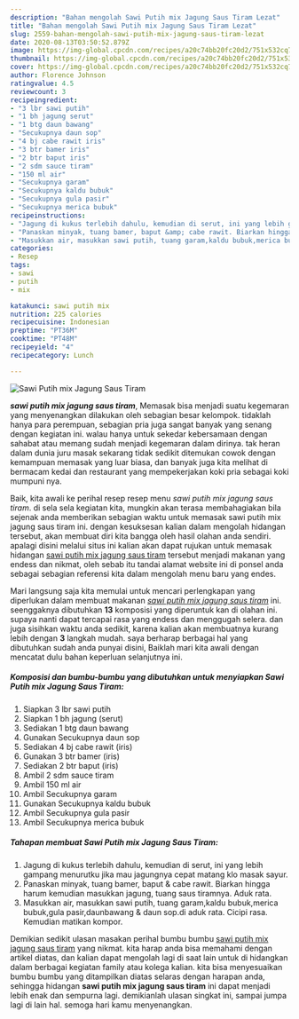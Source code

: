 ```yaml
---
description: "Bahan mengolah Sawi Putih mix Jagung Saus Tiram Lezat"
title: "Bahan mengolah Sawi Putih mix Jagung Saus Tiram Lezat"
slug: 2559-bahan-mengolah-sawi-putih-mix-jagung-saus-tiram-lezat
date: 2020-08-13T03:50:52.879Z
image: https://img-global.cpcdn.com/recipes/a20c74bb20fc20d2/751x532cq70/sawi-putih-mix-jagung-saus-tiram-foto-resep-utama.jpg
thumbnail: https://img-global.cpcdn.com/recipes/a20c74bb20fc20d2/751x532cq70/sawi-putih-mix-jagung-saus-tiram-foto-resep-utama.jpg
cover: https://img-global.cpcdn.com/recipes/a20c74bb20fc20d2/751x532cq70/sawi-putih-mix-jagung-saus-tiram-foto-resep-utama.jpg
author: Florence Johnson
ratingvalue: 4.5
reviewcount: 3
recipeingredient:
- "3 lbr sawi putih"
- "1 bh jagung serut"
- "1 btg daun bawang"
- "Secukupnya daun sop"
- "4 bj cabe rawit iris"
- "3 btr bamer iris"
- "2 btr baput iris"
- "2 sdm sauce tiram"
- "150 ml air"
- "Secukupnya garam"
- "Secukupnya kaldu bubuk"
- "Secukupnya gula pasir"
- "Secukupnya merica bubuk"
recipeinstructions:
- "Jagung di kukus terlebih dahulu, kemudian di serut, ini yang lebih gampang menurutku jika mau jagungnya cepat matang klo masak sayur."
- "Panaskan minyak, tuang bamer, baput &amp; cabe rawit. Biarkan hingga harum kemudian masukkan jagung, tuang saus tiramnya. Aduk rata."
- "Masukkan air, masukkan sawi putih, tuang garam,kaldu bubuk,merica bubuk,gula pasir,daunbawang &amp; daun sop.di aduk rata. Cicipi rasa. Kemudian matikan kompor."
categories:
- Resep
tags:
- sawi
- putih
- mix

katakunci: sawi putih mix 
nutrition: 225 calories
recipecuisine: Indonesian
preptime: "PT36M"
cooktime: "PT48M"
recipeyield: "4"
recipecategory: Lunch

---
```



![Sawi Putih mix Jagung Saus Tiram](https://img-global.cpcdn.com/recipes/a20c74bb20fc20d2/751x532cq70/sawi-putih-mix-jagung-saus-tiram-foto-resep-utama.jpg)

<b><i>sawi putih mix jagung saus tiram</i></b>, Memasak bisa menjadi suatu kegemaran yang menyenangkan dilakukan oleh sebagian besar kelompok. tidaklah hanya para perempuan, sebagian pria juga sangat banyak yang senang dengan kegiatan ini. walau hanya untuk sekedar kebersamaan dengan sahabat atau memang sudah menjadi kegemaran dalam dirinya. tak heran dalam dunia juru masak sekarang tidak sedikit ditemukan cowok dengan kemampuan memasak yang luar biasa, dan banyak juga kita melihat di bermacam kedai dan restaurant yang mempekerjakan koki pria sebagai koki mumpuni nya.



Baik, kita awali ke perihal resep resep menu <i>sawi putih mix jagung saus tiram</i>. di sela sela kegiatan kita, mungkin akan terasa membahagiakan bila sejenak anda memberikan sebagian waktu untuk memasak sawi putih mix jagung saus tiram ini. dengan kesuksesan kalian dalam mengolah hidangan tersebut, akan membuat diri kita bangga oleh hasil olahan anda sendiri. apalagi disini melalui situs ini kalian akan dapat rujukan untuk memasak hidangan <u>sawi putih mix jagung saus tiram</u> tersebut menjadi makanan yang endess dan nikmat, oleh sebab itu tandai alamat website ini di ponsel anda sebagai sebagian referensi kita dalam mengolah menu baru yang endes.


Mari langsung saja kita memulai untuk mencari perlengkapan yang diperlukan dalam membuat makanan <u><i>sawi putih mix jagung saus tiram</i></u> ini. seenggaknya dibutuhkan <b>13</b> komposisi yang diperuntuk kan di olahan ini. supaya nanti dapat tercapai rasa yang endess dan menggugah selera. dan juga sisihkan waktu anda sedikit, karena kalian akan membuatnya kurang lebih dengan <b>3</b> langkah mudah. saya berharap berbagai hal yang dibutuhkan sudah anda punyai disini, Baiklah mari kita awali dengan mencatat dulu bahan keperluan selanjutnya ini.

<!--inarticleads1-->

##### Komposisi dan bumbu-bumbu yang dibutuhkan untuk menyiapkan Sawi Putih mix Jagung Saus Tiram:

1. Siapkan 3 lbr sawi putih
1. Siapkan 1 bh jagung (serut)
1. Sediakan 1 btg daun bawang
1. Gunakan Secukupnya daun sop
1. Sediakan 4 bj cabe rawit (iris)
1. Gunakan 3 btr bamer (iris)
1. Sediakan 2 btr baput (iris)
1. Ambil 2 sdm sauce tiram
1. Ambil 150 ml air
1. Ambil Secukupnya garam
1. Gunakan Secukupnya kaldu bubuk
1. Ambil Secukupnya gula pasir
1. Ambil Secukupnya merica bubuk




<!--inarticleads2-->

##### Tahapan membuat Sawi Putih mix Jagung Saus Tiram:

1. Jagung di kukus terlebih dahulu, kemudian di serut, ini yang lebih gampang menurutku jika mau jagungnya cepat matang klo masak sayur.
1. Panaskan minyak, tuang bamer, baput &amp; cabe rawit. Biarkan hingga harum kemudian masukkan jagung, tuang saus tiramnya. Aduk rata.
1. Masukkan air, masukkan sawi putih, tuang garam,kaldu bubuk,merica bubuk,gula pasir,daunbawang &amp; daun sop.di aduk rata. Cicipi rasa. Kemudian matikan kompor.




Demikian sedikit ulasan masakan perihal bumbu bumbu <u>sawi putih mix jagung saus tiram</u> yang nikmat. kita harap anda bisa memahami dengan artikel diatas, dan kalian dapat mengolah lagi di saat lain untuk di hidangkan dalam berbagai kegiatan family atau kolega kalian. kita bisa menyesuaikan bumbu bumbu yang ditampilkan diatas selaras dengan harapan anda, sehingga hidangan <b>sawi putih mix jagung saus tiram</b> ini dapat menjadi lebih enak dan sempurna lagi. demikianlah ulasan singkat ini, sampai jumpa lagi di lain hal. semoga hari kamu menyenangkan.
